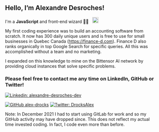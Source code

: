 ## Hello, I’m Alexandre Desroches!

I'm a **JavaScript** and front-end wizard 🧙😁 &nbsp;&nbsp;<img src="https://upload.wikimedia.org/wikipedia/commons/6/6a/JavaScript-logo.png" alt="Javascript Logo" width="20" height="20"/>


My first coding experience was to build an accounting software from scratch. 
It now has 300 daily unique users and is free to use for small businesses in Quebec Canada (https://finance-d.com).
Finance D also ranks organically in top Google Search for specific queries.
All this was accomplished without a team and no marketing.

I expanded on this knowledge to mine on the Bittensor AI network by providing cloud instances that solve specific problems.


### Please feel free to contact me any time on **LinkedIn**, **GitHub** or **Twitter**!

[![Linkedin: alexandre-desroches-dev](https://img.shields.io/badge/LinkedIn-Alexandre%20Desroches-blue?style=flat-square&logo=Linkedin&logoColor=white&link=https://www.linkedin.com/in/alexandre-desroches-dev/)](https://www.linkedin.com/in/alexandre-desroches-dev/)

[![GitHub alex-drocks](https://img.shields.io/github/followers/alex-drocks?label=follow&style=social)](https://github.com/alex-drocks)
[![Twitter: DrocksAlex](https://img.shields.io/twitter/follow/DrocksAlex?style=social)](https://twitter.com/DrocksAlex)


Note: In December 2021 I had to start using GitLab for work and so my GitHub activity may have dropped since. This does not reflect my actual time invested coding. In fact, I code even more than before.
